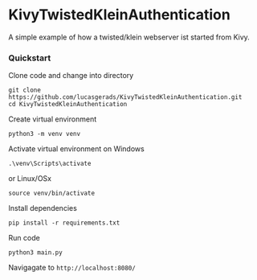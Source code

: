 # KivyTwistedKleinAuthentication

A simple example of how a twisted/klein webserver ist started from Kivy.


### Quickstart

Clone code and change into directory

    git clone https://github.com/lucasgerads/KivyTwistedKleinAuthentication.git
    cd KivyTwistedKleinAuthentication

Create virtual environment 

    python3 -m venv venv

Activate virtual environment on Windows

    .\venv\Scripts\activate

or Linux/OSx

    source venv/bin/activate

Install dependencies 

    pip install -r requirements.txt

Run code

    python3 main.py

Navigagate to `http://localhost:8080/`